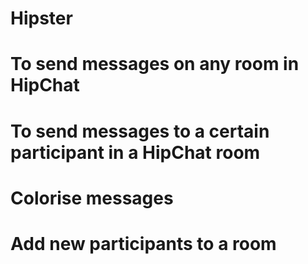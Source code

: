 # Hipster

# To send messages on any room in HipChat
# To send messages to a certain participant in a HipChat room
# Colorise messages
# Add new participants to a room
